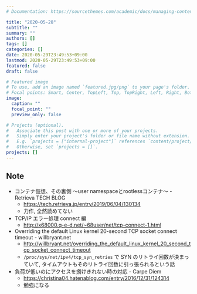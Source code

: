 ```yaml
---
# Documentation: https://sourcethemes.com/academic/docs/managing-content/

title: "2020-05-28"
subtitle: ""
summary: ""
authors: []
tags: []
categories: []
date: 2020-05-29T23:49:53+09:00
lastmod: 2020-05-29T23:49:53+09:00
featured: false
draft: false

# Featured image
# To use, add an image named `featured.jpg/png` to your page's folder.
# Focal points: Smart, Center, TopLeft, Top, TopRight, Left, Right, BottomLeft, Bottom, BottomRight.
image:
  caption: ""
  focal_point: ""
  preview_only: false

# Projects (optional).
#   Associate this post with one or more of your projects.
#   Simply enter your project's folder or file name without extension.
#   E.g. `projects = ["internal-project"]` references `content/project/deep-learning/index.md`.
#   Otherwise, set `projects = []`.
projects: []
---
```


## Note

* コンテナ仮想、その裏側 〜user namespaceとrootlessコンテナ〜 - Retrieva TECH BLOG
  * https://tech.retrieva.jp/entry/2019/06/04/130134
  * 力作, 全然読めてない
* TCP/IP エラー処理 connect 編
  * http://x68000.q-e-d.net/~68user/net/tcp-connect-1.html
* Overriding the default Linux kernel 20-second TCP socket connect timeout - willbryant.net
  * http://willbryant.net/overriding_the_default_linux_kernel_20_second_tcp_socket_connect_timeout
  * `/proc/sys/net/ipv4/tcp_syn_retries` で SYN のリトライ回数が決まっていて, タイムアウトもそのリトライ回数に引っ張られるという話
* 負荷が低いのにアクセスを捌けきれない時の対応 - Carpe Diem
  * https://christina04.hatenablog.com/entry/2016/12/31/124314
  * 勉強になる
